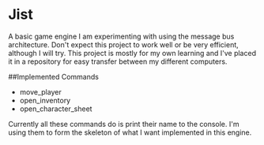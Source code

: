 # Jist
A basic game engine I am experimenting with using the message bus architecture. Don't expect this project to work well or be very efficient,
although I will try. This project is mostly for my own learning and I've placed it in a repository for easy transfer between my different
computers.

##Implemented Commands
* move_player
* open_inventory
* open_character_sheet

Currently all these commands do is print their name to the console. I'm using them to form the skeleton of what I want implemented 
in this engine.
